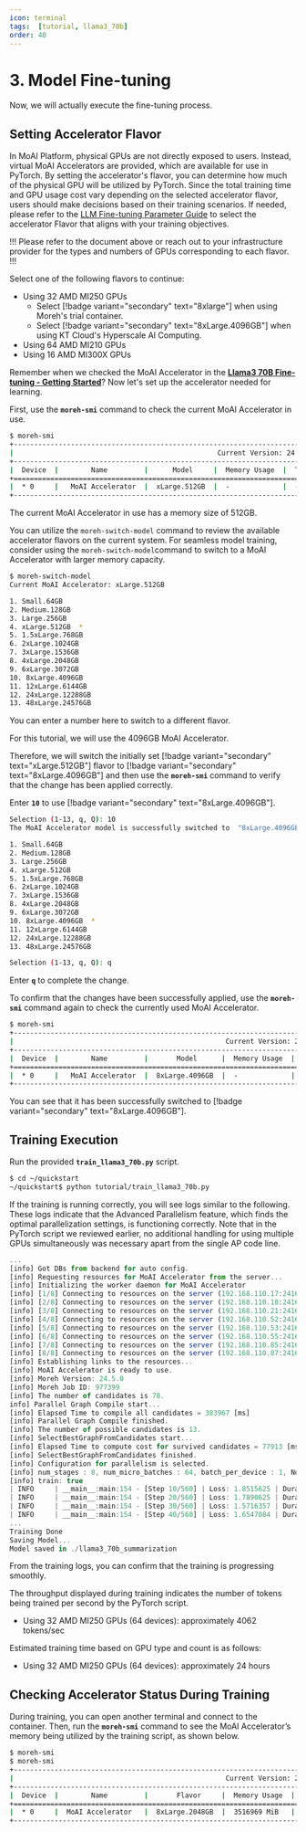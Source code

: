 ```yaml
---
icon: terminal
tags:  [tutorial, llama3_70b]
order: 40
---
```


# 3. Model Fine-tuning
Now, we will actually execute the fine-tuning process.

## Setting Accelerator Flavor

In MoAI Platform, physical GPUs are not directly exposed to users. Instead, virtual MoAI Accelerators are provided, which are available for use in PyTorch. By setting the accelerator's flavor, you can determine how much of the physical GPU will be utilized by PyTorch. Since the total training time and GPU usage cost vary depending on the selected accelerator flavor, users should make decisions based on their training scenarios. If needed, please refer to the [LLM Fine-tuning Parameter Guide](/Supported_Documents/LLM_param_guide.md) to select the accelerator Flavor that aligns with your training objectives.

!!!
Please refer to the document above or reach out to your infrastructure provider  for the types and numbers of GPUs corresponding to each flavor.
!!!

Select one of the following flavors to continue:
- Using 32 AMD MI250 GPUs
    - Select [!badge variant="secondary" text="8xlarge"] when using Moreh's trial container.
    - Select [!badge variant="secondary" text="8xLarge.4096GB"] when using KT Cloud's Hyperscale AI Computing.
- Using 64 AMD MI210 GPUs
- Using 16 AMD MI300X GPUs

Remember when we checked the MoAI Accelerator in the [**Llama3 70B Fine-tuning - Getting Started**](index.md)? Now let's set up the accelerator needed for learning.

First, use the **`moreh-smi`** command to check the current MoAI Accelerator in use.

```bash
$ moreh-smi
+---------------------------------------------------------------------------------------------------+
|                                                  Current Version: 24.5.0  Latest Version: 24.5.0  |
+---------------------------------------------------------------------------------------------------+
|  Device  |        Name         |      Model     |  Memory Usage  |  Total Memory  |  Utilization  |
+===================================================================================================+
|  * 0     |   MoAI Accelerator  |  xLarge.512GB  |  -             |  -             |  -            |
+---------------------------------------------------------------------------------------------------+
```

The current MoAI Accelerator in use has a memory size of 512GB.

You can utilize the `moreh-switch-model` command to review the available accelerator flavors on the current system. For seamless model training, consider using the `moreh-switch-model`command to switch to a MoAI Accelerator with larger memory capacity.

```bash
$ moreh-switch-model
Current MoAI Accelerator: xLarge.512GB

1. Small.64GB
2. Medium.128GB
3. Large.256GB
4. xLarge.512GB  *
5. 1.5xLarge.768GB
6. 2xLarge.1024GB
7. 3xLarge.1536GB
8. 4xLarge.2048GB
9. 6xLarge.3072GB
10. 8xLarge.4096GB
11. 12xLarge.6144GB
12. 24xLarge.12288GB
13. 48xLarge.24576GB
```

You can enter a number here to switch to a different flavor.

For this tutorial, we will use the 4096GB MoAI Accelerator.

Therefore, we will switch the initially set [!badge variant="secondary" text="xLarge.512GB"] flavor to [!badge variant="secondary" text="8xLarge.4096GB"] and then use the **`moreh-smi`** command to verify that the change has been applied correctly.

Enter **`10`** to use [!badge variant="secondary" text="8xLarge.4096GB"].


```bash
Selection (1-13, q, Q): 10
The MoAI Accelerator model is successfully switched to  "8xLarge.4096GB".

1. Small.64GB
2. Medium.128GB
3. Large.256GB
4. xLarge.512GB
5. 1.5xLarge.768GB
6. 2xLarge.1024GB
7. 3xLarge.1536GB
8. 4xLarge.2048GB
9. 6xLarge.3072GB
10. 8xLarge.4096GB  *
11. 12xLarge.6144GB
12. 24xLarge.12288GB
13. 48xLarge.24576GB

Selection (1-13, q, Q): q 
```

Enter **`q`** to complete the change.

To confirm that the changes have been successfully applied, use the **`moreh-smi`** command again to check the currently used MoAI Accelerator.

```bash
$ moreh-smi
+-----------------------------------------------------------------------------------------------------+
|                                                    Current Version: 24.5.0  Latest Version: 24.5.0  |
+-----------------------------------------------------------------------------------------------------+
|  Device  |        Name         |       Model      |  Memory Usage  |  Total Memory  |  Utilization  |
+=====================================================================================================+
|  * 0     |   MoAI Accelerator  |  8xLarge.4096GB  |  -             |  -             |  -            |
+-----------------------------------------------------------------------------------------------------+
```

You can see that it has been successfully switched to [!badge variant="secondary" text="8xLarge.4096GB"].

## Training Execution
Run the provided **`train_llama3_70b.py`** script.

```bash
$ cd ~/quickstart
~/quickstart$ python tutorial/train_llama3_70b.py
```

If the training is running correctly, you will see logs similar to the following. These logs indicate that the Advanced Parallelism feature, which finds the optimal parallelization settings, is functioning correctly. Note that in the PyTorch script we reviewed earlier, no additional handling for using multiple GPUs simultaneously was necessary apart from the single AP code line.

```jsx
...
[info] Got DBs from backend for auto config.
[info] Requesting resources for MoAI Accelerator from the server...
[info] Initializing the worker daemon for MoAI Accelerator
[info] [1/8] Connecting to resources on the server (192.168.110.17:24169)...
[info] [2/8] Connecting to resources on the server (192.168.110.18:24169)...
[info] [3/8] Connecting to resources on the server (192.168.110.21:24169)...
[info] [4/8] Connecting to resources on the server (192.168.110.52:24169)...
[info] [5/8] Connecting to resources on the server (192.168.110.53:24169)...
[info] [6/8] Connecting to resources on the server (192.168.110.55:24169)...
[info] [7/8] Connecting to resources on the server (192.168.110.85:24169)...
[info] [8/8] Connecting to resources on the server (192.168.110.87:24169)...
[info] Establishing links to the resources...
[info] MoAI Accelerator is ready to use.
[info] Moreh Version: 24.5.0
[info] Moreh Job ID: 977399
[info] The number of candidates is 78.
info] Parallel Graph Compile start...
[info] Elapsed Time to compile all candidates = 383967 [ms]
[info] Parallel Graph Compile finished.
[info] The number of possible candidates is 13.
[info] SelectBestGraphFromCandidates start...
[info] Elapsed Time to compute cost for survived candidates = 77913 [ms]
[info] SelectBestGraphFromCandidates finished.
[info] Configuration for parallelism is selected.
[info] num_stages : 8, num_micro_batches : 64, batch_per_device : 1, No TP, recomputation : full(2), distribute_param : true, distribute_low_prec_param : false
[info] train: true
| INFO     | __main__:main:154 - [Step 10/560] | Loss: 1.8515625 | Duration: 129.06 | Throughput: 4062.49 tokens/sec
| INFO     | __main__:main:154 - [Step 20/560] | Loss: 1.7890625 | Duration: 129.51 | Throughput: 4048.18 tokens/sec
| INFO     | __main__:main:154 - [Step 30/560] | Loss: 1.5716357 | Duration: 129.79 | Throughput: 4096.08 tokens/sec
| INFO     | __main__:main:154 - [Step 40/560] | Loss: 1.6547084 | Duration: 128.72 | Throughput: 4124.73 tokens/sec
...
Training Done
Saving Model...
Model saved in ./llama3_70b_summarization
```

From the training logs, you can confirm that the training is progressing smoothly.

The throughput displayed during training indicates the number of tokens being trained per second by the PyTorch script.

- Using 32 AMD MI250 GPUs (64 devices): approximately 4062 tokens/sec

Estimated training time based on GPU type and count is as follows:

- Using 32 AMD MI250 GPUs (64 devices): approximately 24 hours

## Checking Accelerator Status During Training

During training, you can open another terminal and connect to the container. Then, run the **`moreh-smi`** command to see the MoAI Accelerator’s memory being utilized by the training script, as shown below.

```bash
$ moreh-smi
$ moreh-smi
+-----------------------------------------------------------------------------------------------------+
|                                                    Current Version: 24.5.0  Latest Version: 24.5.0  |
+-----------------------------------------------------------------------------------------------------+
|  Device  |        Name         |       Flavor     |  Memory Usage  |  Total Memory  |  Utilization  |
+=====================================================================================================+
|  * 0     |  MoAI Accelerator   |  8xLarge.2048GB  |  3516969 MiB   |  4193280 MiB   |    100%       |
+-----------------------------------------------------------------------------------------------------+
```
